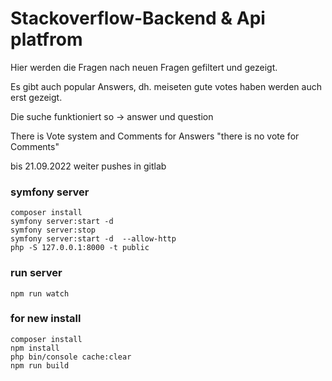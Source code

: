 # Stackoverflow-Backend & Api platfrom

Hier werden die Fragen nach neuen Fragen gefiltert und gezeigt.

Es gibt auch popular Answers, dh. meiseten gute votes haben werden auch erst gezeigt.

Die suche funktioniert so -> answer und question

There is Vote system and Comments for Answers "there is no vote for Comments"

bis 21.09.2022 weiter pushes in gitlab

### symfony server
```
composer install
symfony server:start -d 
symfony server:stop
symfony server:start -d  --allow-http
php -S 127.0.0.1:8000 -t public
```

### run server
```
npm run watch
```

### for new install
```
composer install
npm install
php bin/console cache:clear
npm run build
```
